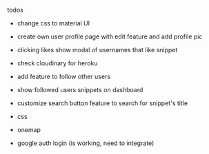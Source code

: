todos

- change css to material UI
- create own user profile page with edit feature and add profile pic
- clicking likes show modal of usernames that like snippet
- check cloudinary for heroku

- add feature to follow other users

- show followed users snippets on dashboard
- customize search button feature to search for snippet's title
- css

- onemap
- google auth login (is working, need to integrate)
